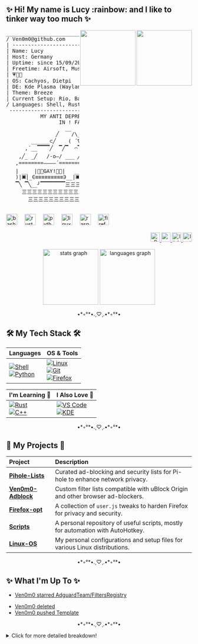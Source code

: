<h2 align="left">✨ Hi! My name is Lucy :rainbow: and I like to tinker way too much ✨</h2>

<div align="right">
 <img align="right" height="150" src="https://media1.tenor.com/m/V9oayDDz59IAAAAC/jinx-jinx-arcane.gif"  />
 <img align="right" height="150" src="https://media1.tenor.com/m/Fdk1ZDpipXIAAAAd/guilty-gear-bridget.gif"  />
</div>

<pre>
_______________________________________________________
/ Ven0m0@github.com                                     \
| -----------------------                               |
| Name: Lucy                                            |
| Host: Germany                                         |
| Uptime: since 15/09/2005                              |
| Freetime: Airsoft, Music, Gaming, Tinkering           |
| 💗💜💙                                                |
| OS: Cachyos, Dietpi                                   |
| DE: Kde Plasma (Wayland)                              |
| Theme: Breeze                                         |
| Current Setup: Rio, Bash, Fish, Firefox, Lapce        |
/ Languages: Shell, Rust, Python                        /
 -------------------------------------------------------
           MY ANTI DEPRESSANTS JUST KICKED
                 IN ! FANTASTIC !
                   __      _______ ______
                ╱    /\__/\       //     ╲╲
        ______⊂╱    ( ´∇`  )     // ⊃     ||╲ フ _.._
      ,´__▔▔▔▔╱  ▔╱▔  ⌒▔▔▔▔╱▔▔▔▔ 🡖▔ ▔▔▔▔▔🡖 ▔▔▔▔ |
    ,╱_ _╱   /-o—/ ___ ╱▔▔╱ ___/\  |     ▔ | /\__|
   ,========————´=============/⌒ ╲=/=======||🡖 ||
   | __  |🏳️‍🌈GAY!🏳️‍🌈|   __ "    |⌒| |/    ___/|  )╯
   )|🞕|_∈≡≡≡≡≡≡≡≡≡∋__|🞕|"  __|| ╯ ╯__ -‒‒‒‒‒┘  ╯
   ▔╲ ▔╲__╯▔▔▔▔▔▔▔▔三三三▔╲  ╲__╯ ▔▔     三三三三╯
     三三三三三三三三三三三三三三三三三三三三三三三三三三三三
       三三三三三三三三三三三三三三三三三三三三三三三三三三三三
</pre>

<br clear="both">

<div align="left">
  <img src="https://cdn.jsdelivr.net/gh/devicons/devicon/icons/bash/bash-original.svg" height="30" alt="bash logo"  />
  <img width="12" />
  <img src="https://cdn.jsdelivr.net/gh/devicons/devicon/icons/rust/rust-plain.svg" height="30" alt="rust logo"  />
  <img width="12" />
  <img src="https://cdn.jsdelivr.net/gh/devicons/devicon/icons/python/python-original.svg" height="30" alt="python logo"  />
  <img width="12" />
  <img src="https://cdn.jsdelivr.net/gh/devicons/devicon/icons/linux/linux-original.svg" height="30" alt="linux logo"  />
  <img width="12" />
  <img src="https://cdn.jsdelivr.net/gh/devicons/devicon/icons/raspberrypi/raspberrypi-original.svg" height="30" alt="raspberrypi logo"  />
  <img width="12" />
  <img src="https://cdn.jsdelivr.net/gh/devicons/devicon/icons/firefox/firefox-original.svg" height="30" alt="firefox logo"  />
</div>

<br clear="both">

<div align="right">
  <a href="https://github.com/Ven0m0" target="_blank">
    <img src="https://komarev.com/ghpvc/?username=Ven0m0" height="25" alt="Profile views"/>
  </a>
  <a href="https://youtube.com/@ven0m017" target="_blank">
    <img src="https://img.shields.io/static/v1?message=Youtube&logo=youtube&label=&color=FF0000&logoColor=white&labelColor=&style=for-the-badge" height="25" alt="youtube logo"  />
  </a>
  <a href="https://linktr.ee/Ven0m0" target="_blank">
    <img src="https://img.shields.io/static/v1?message=Linktree&logo=linktree&label=&color=1de9b6&logoColor=white&labelColor=&style=for-the-badge" height="25" alt="linktree logo"  />
  </a>
  <a href="https://www.last.fm/user/Ven0m0" target="_blank">
    <img src="https://img.shields.io/badge/last.fm-D51007?style=for-the-badge&logo=last.fm&logoColor=white" height="25" alt="last.fm"/>
  </a>
</div>

<br clear="both">

<div align="center">
  <img src="https://github-readme-stats.vercel.app/api?username=Ven0m0&hide_title=true&hide_rank=false&show_icons=true&include_all_commits=true&count_private=true&disable_animations=true&theme=dark&locale=en&hide_border=false" height="150" alt="stats graph"  />
  <img src="https://github-readme-stats.vercel.app/api/top-langs?username=Ven0m0&locale=en&hide_title=true&layout=compact&card_width=320&langs_count=5&theme=dark&hide_border=false" height="150" alt="languages graph"  />
</div>

<p align="center"> •*◦°*•.¸♡¸.•*◦°*• </p>

## 🛠️ My Tech Stack 🛠️

| Languages | OS & Tools |
| :--- | :--- |
| [![Shell](https://img.shields.io/badge/Shell-4EAA25?style=for-the-badge&logo=GNU%20Bash&logoColor=white)](https://www.gnu.org/software/bash/)<br>[![Python](https://img.shields.io/badge/Python-3776AB?style=for-the-badge&logo=python&logoColor=white)](https://www.python.org/) | [![Linux](https://img.shields.io/badge/Linux-FCC624?style=for-the-badge&logo=linux&logoColor=black)](https://www.linux.org/)<br>[![Git](https://img.shields.io/badge/Git-F05032?style=for-the-badge&logo=git&logoColor=white)](https://git-scm.com/)<br>[![Firefox](https://img.shields.io/badge/Firefox-FF7139?style=for-the-badge&logo=Firefox-Browser&logoColor=white)](https://www.mozilla.org/firefox/) |

| I'm Learning 💜 | I Also Love 💜 |
| :--- | :--- |
| [![Rust](https://img.shields.io/badge/Rust-000000?style=for-the-badge&logo=rust&logoColor=white)](https://www.rust-lang.org/)<br>[![C++](https://img.shields.io/badge/C%2B%2B-00599C?style=for-the-badge&logo=c%2B%2B&logoColor=white)](https://isocpp.org/) | [![VS Code](https://img.shields.io/badge/Visual%20Studio%20Code-0078d7.svg?style=for-the-badge&logo=visual-studio-code&logoColor=white)](https://code.visualstudio.com/)<br>[![KDE](https://img.shields.io/badge/KDE-1d99f3.svg?style=for-the-badge&logo=kde&logoColor=white)](https://kde.org/) |

<p align="center"> •*◦°*•.¸♡¸.•*◦°*• </p>

## 🚀 My Projects 🚀

| Project | Description |
| :--- | :--- |
| **[Pihole-Lists](https://github.com/Ven0m0/Pihole-Lists)** | Curated ad-blocking and security lists for Pi-hole to enhance network privacy. |
| **[Ven0m0-Adblock](https://github.com/Ven0m0/Ven0m0-Adblock)** | Custom filter lists compatible with uBlock Origin and other browser ad-blockers. |
| **[Firefox-opt](https://github.com/Ven0m0/Firefox-opt)** | A collection of `user.js` tweaks to harden Firefox for privacy and security. |
| **[Scripts](https://github.com/Ven0m0/Scripts)** | A personal repository of useful scripts, mostly for automation with AutoHotkey. |
| **[Linux-OS](https://github.com/Ven0m0/Linux-OS)** | My personal configurations and setup files for various Linux distributions. |

<p align="center"> •*◦°*•.¸♡¸.•*◦°*• </p>

## ✨ What I'm Up To ✨

- [Ven0m0 starred AdguardTeam/FiltersRegistry](https://github.com/AdguardTeam/FiltersRegistry)
* [Ven0m0 deleted](https://github.com/Ven0m0/Template/compare/b7936cbe29...0000000000)
* [Ven0m0 pushed Template](https://github.com/Ven0m0/Template/compare/db1ec522bf...cae62ac903)

<p align="center"> •*◦°*•.¸♡¸.•*◦°*• </p>

<details>
  <summary>Click for more detailed breakdown!</summary>
  <div align="center">
    <img src="metrics.classic.svg" alt="Metrics" width="100%">
  </div>
</details>

